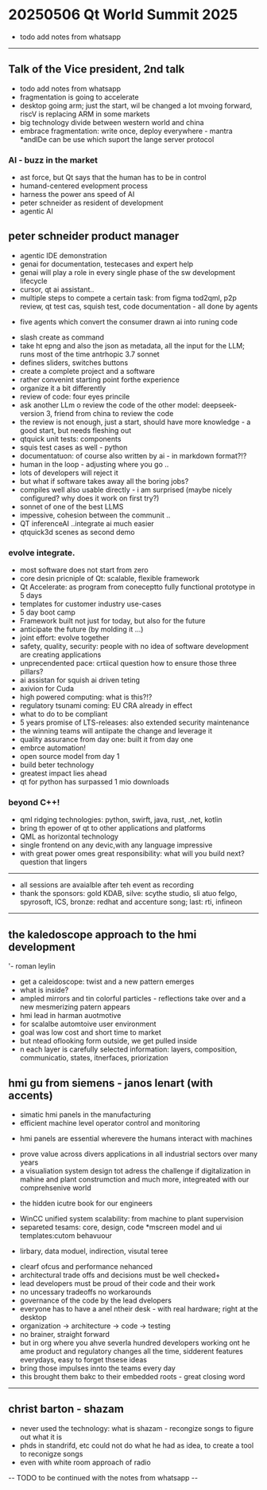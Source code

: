 # 20250506 Qt World Summit 2025
* todo add notes from whatsapp

---

## Talk of the Vice president, 2nd talk
* todo add notes from whatsapp
* fragmentation is going to accelerate
* desktop going arm; just the start, wil be changed a lot mvoing forward, riscV is replacing ARM in some markets
* big technology divide between western world and china
* embrace fragmentation: write once, deploy everywhere - mantra 
*andIDe can be use which suport the lange server protocol
### AI - buzz in the market
* ast force, but Qt says that the human has to be in control
* humand-centered evelopment process
* harness the power ans speed of AI
* peter schneider as resident of development
* agentic AI

## peter schneider product manager
* agentic IDE demonstration
* genai for documentation, testecases and expert help
* genai will play a role in every single phase of the sw development lifecycle
* cursor, qt ai assistant..
* multiple steps to compete a certain task: from figma tod2qml, p2p review, qt test cas, squish test, code documentation - all done by agents
+ five agents which convert the consumer drawn ai into runing code
* slash create as command
* take ht epng and also the json as metadata, all the input for the LLM; runs most of the time antrhopic 3.7 sonnet
* defines sliders, switches buttons
* create a complete project and a software
* rather convenint starting point forthe experience
* organize it a bit differently
* review of code: four eyes princile
* ask another LLm o review the code of the other model: deepseek-version 3, friend from china to review the code
* the review is not enough, just a start, should have more knowledge - a good start, but needs fleshing out
* qtquick unit tests: components
* squis test cases as well - python
* documentatuon: of course also written by ai - in markdown format?!?
* human in the loop - adjusting where you go ..
* lots of developers will reject it
* but what if software takes away all the boring jobs?
* compiles well also usable directly - i am surprised (maybe nicely configured? why does it work on first try?)
* sonnet of one of the best LLMS
* impessive, cohesion between the communit ..
* QT inferenceAI ..integrate ai much easier
* qtquick3d scenes as second demo

### evolve integrate.
* most software does not start from zero
* core desin pricniple of Qt: scalable, flexible framework
* Qt Accelerate: as program from coneceptto fully functional prototype in 5 days
* templates for customer industry use-cases
* 5 day boot camp
* Framework built not just for today, but also for the future
* anticipate the future (by molding it ...)
* joint effort: evolve together
* safety, quality, security: people with no idea of software development are creating applications
* unprecendented pace: crtiical question how to ensure those three pillars?
* ai assistan for squish ai driven teting
* axivion for Cuda
* high powered computing: what is this?!?
* regulatory tsunami coming: EU CRA already in effect
* what to do to be compliant
* 5 years promise of LTS-releases: also extended security maintenance
* the winning teams will antiipate the change and leverage it
* quality assurance from day one: built it from day one
* embrce automation!
* open source model from day 1
* build beter technology
* greatest impact lies ahead
* qt for python has surpassed 1 mio downloads
### beyond C++!
* qml ridging technologies: python, swirft, java, rust, .net, kotlin
* bring th epower of qt to other applications and platforms
* QML as horizontal technology
* single frontend on any devic,with any language  impressive
* with great power omes great responsibility: what will you build next? question that lingers

----
* all sessions are avaialble after teh event as recording
* thank the sponsors: gold KDAB, silve: scythe studio, sli atuo felgo, spyrosoft, ICS, bronze: redhat and accenture song; last: rti, infineon

---

## the kaledoscope approach to the hmi development
'- roman leylin
* get a caleidoscope: twist and a new pattern emerges
* what is inside?
* ampled mirrors and tin colorful particles - reflections take over and a new mesmerizing patern appears
* hmi lead in harman auotmotive
* for scalalbe automtoive user environment
* goal was low cost and short time to market
* but ntead oflooking form outside, we get pulled inside
* n each layer is carefully selected information: layers, composition, communicatio, states, itnerfaces, priorization

## hmi gu from siemens - janos lenart (with accents)
* simatic hmi panels in the manufacturing
* efficient machine level operator control and monitoring
+ hmi panels are essential wherevere the humans interact with machines
* prove value across divers applications in all industrial sectors over many years
* a visualiation system design tot adress the challenge if digitalization in mahine and plant construmction
and much more, integreated with our comprehsenive world
+ the hidden icutre book for our engineers
* WinCC unified system  scalability: from machine to plant supervision
* separeted tesams: core, design, code
*mscreen model and ui templates:cutom behavuour
+ lirbary, data moduel, indirection, visutal teree
* clearf ofcus and performance nehanced
* architectural trade offs and decisions must be well checked+
* lead developers must be proud of their code and their work
* no uncessary tradeoffs no workarounds
* governance of the code by the lead dvelopers
* everyone has to have a anel ntheir desk - with real hardware; right at the desktop
* organization -> architecture -> code -> testing
* no brainer, straight forward
* but in org where you ahve severla hundred developers working ont he ame product and regulatory changes all the time, sidderent features everydays, easy to forget thsese ideas
* bring those impulses innto the teams every day
* this brought them bakc to their embedded roots - great closing word

---

## christ barton - shazam
* never used the technology: what is shazam - recongize songs to figure out what it is
* phds in standrifd, etc could not do what he had as idea, to create a tool to reconigze songs
* even with white room approach of radio 

-- TODO to be continued with the notes from whatsapp --
